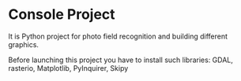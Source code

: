 # Console Project 
It is Python project for photo field recognition and building different graphics.

Before launching this project you have to install such libraries: GDAL, rasterio, Matplotlib, PyInquirer, Skipy
